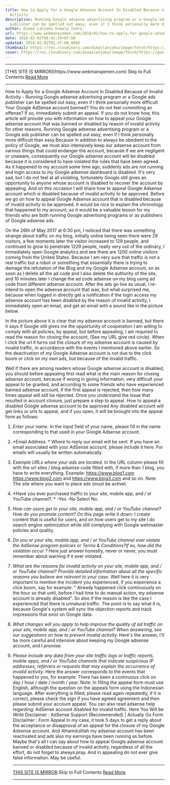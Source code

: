 ```yaml
---
title: How to Apply for a Google Adsense Account In Disabled Because of Invalid
  Activity
description: Running Google adsense advertising program or a Google ads
  publisher can be spelled out easy, even if I think personally more difficult
author: Dimas Lanjaka Kumala Indra
url: https://www.webmanajemen.com/2018/02/how-to-apply-for-google-adsense-account.html
date: 2018-02-02T08:42:29+07:00
updated: 2018-02-02T01:37:00.000Z
thumbnail: https://res.cloudinary.com/dimaslanjaka/image/fetch/https://goo.gl/zYJ88W
cover: https://res.cloudinary.com/dimaslanjaka/image/fetch/https://goo.gl/zYJ88W
---
```


<hr/> [THIS SITE IS MIRROR](https://www.webmanajemen.com) Skip to Full Contents <a href="https://www.webmanajemen.com/2018/02/how-to-apply-for-google-adsense-account.html" rel="follow" class="button" id="read-more">Read More</a> <hr/> How to Apply for a Google Adsense Account In Disabled Because of Invalid Activity - Running Google adsense advertising program or a Google ads publisher can be spelled out easy, even if I think personally more difficult Your Google AdSense account banned? You do not feel committing an offense? If so, immediately submit an appeal. If you do not know how, this article will provide you with information on how to appeal your Google adsense account that was banned or disabled by reason of invalid activity for other reasons.
Running Google adsense advertising program or a Google ads publisher can be spelled out easy, even if I think personally more difficult than easy.Because in addition to always be obedient to the policy of Google, we must also intensively keep our adsense account from various things that could endanger the account, because if we are negligent or unaware, consequently our Google adsense account will be disabled because it is considered to have violated the rules that have been agreed. 
As it happened to my account some time ago, suddenly ads are not running and login access to my Google adsense dashboard is disabled. It's very sad, but I do not feel at all violating, fortunately Google still gives an opportunity to anyone whose account is disabled to recover the account by appealing. And on this occasion I will share how to appeal Google Adsense account which is disabled because of invalid activity to be approved. 
Before we go on how to appeal Google Adsense account that is disabled because of invalid activity to be approved. It would be nice to explain the chronology that happened to my account, so it would be a valuable lesson for my friends who are both running Google advertising programs or as publishers of Google adsense ads. 

   
On the 26th of May 2017 at 6:30 pm, I noticed that there was something strange about traffic on my blog, initially online being seen there were 29 visitors, a few moments later the visitor increased to 129 people, and continued to grow to penetrate 1229 people, really very out of the ordinary, I immediately open Google analytics and see there are 1200 online visitors coming from the United States.
Because I am very sure that traffic is not a real traffic but a robot or something that essentially there is trying to damage the refutation of the Blog and my Google Adsense account, so as soon as I delete all the ad code and I also delete the authority of the site, and 10 minutes later I change the ad code adsense on my blog using ad code from different adsense account.
After the ads go live as usual, I re-intend to open the adsense account that was, but what surprised me, because when logged in directly get a notification if the login access my adsense account has been disabled by the reason of invalid activity, I immediately open an email, and get an email with a sound like in the picture below.

  
In the picture above it is clear that my adsense account is banned, but there it says if Google still gives me the opportunity of cooperation I am willing to comply with all policies, by appeal, but before appealing, I am required to read the reason for closing the account, (See my URL give red circle).
When I click the url it turns out the closure of my adsense account is caused by invalid traffic, in accordance with the events I mentioned above earlier. So the deactivation of my Google Adsense account is not due to the click boom or click on my own ads, but because of the invalid traffic.

  
Well if there are among readers whose Google adsense account is disabled, you should before appealing first read what is the main reason for closing adsense account, because if wrong in giving information, very difficult your appeal to be granted, and according to some friends who have experienced banned adsense account, if the first appeal is rejected, then how many times appeal will still be rejected. Once you understand the issue that resulted in account closure, just prepare a step to appeal.
 How to appeal a disabled Google adsense account to be approved
Any disabled account will get links or urls to appeal, and if you open, it will be brought into the appeal form as follows:
1. *Enter your name.*
In the input field of your name, please fill in the name corresponding to that used in your Google Adsense account.
2. *Email Address. *
Where to reply our email will be sent. If you have an email associated with your AdSense account, please include it here.
For emails will usually be written automatically.
3. *Example URLs where your ads are located.*
In the URL column please fill with the url sites / blog adsense code fitted with, if more than 1 blog, you have to write everything.
Example: https://www.blog1.com https://www.blog2.com and https://www.blog3.com and so on.
Note: The site where you want to place ads (must be active).
4. *Have you ever purchased traffic to your site, mobile app, and / or YouTube channel?. *
-Yes
-No
Select No.

5. *How can users get to your site, mobile app, and / or YouTube channel?How do you promote content?*
On this page write it down: I create content that is useful for users, and on how users get to my site I do search engine optimization while still complying with Google webmaster policies and quality.
6. *Do you or your site, mobile app, and / or YouTube channel ever violate the AdSense program policies or Terms & Conditions?If so, how did the violation occur ?*
Here just answer honestly, never or never, you must remember about warning if it ever violated.

7. *What are the reasons for invalid activity on your site, mobile app, and / or YouTube channel? Provide detailed information about all the specific reasons you believe are relevant to your case.*
Well here it is very important to mention the incident you experienced, if you experience a click boom, say for example: "
 Already happened click continuously on the hour so that until, before I had time to do manual action, my adsense account is already disabled". So also if the reason is like the case I experienced that there is unnatural traffic. The point is to say what it is, because Google's system will sync the objection reports and track impressions that exist on Google data.

8. *What changes will you apply to help improve the quality of ad traffic on your site, mobile app, and / or YouTube channel? When answering, see our suggestions on how to prevent invalid activity.*
Here's the answer, I'll be more careful and intensive about keeping my Google adsense account, and I promise.
9. *Please include any data from your site traffic logs or traffic reports, mobile apps, and / or YouTube channels that indicate suspicious IP addresses, referrers or requests that may explain the occurrence of invalid activity.*
Here the answer corresponds to the events that happened to you, for example: There has been a continuous click on day / hour / date / month / year.
Note: In filling the appeal form must use English, although the question on the appeals form using the Indonesian language.
After everything is filled, please read again repeatedly, if it is correct, please check the sign if you have agreed agreement and then please submit your account appeal.
You can also read adsense help regarding:
 AdSense account disabled for invalid traffic.
Here You Will be Write Disclaimer : AdSense Support (Recommended) | Actually Go Form Disclaimer : Form Appeal
In my case, it took 5 days to get a reply about the acceptance or disapproval of an appeal for the closure of my Google Adsense account. And Alhamdulillah my adsense account has been reactivated and ads also my earnings have been running as before.
Maybe that's all I can say about how to appeal Google adsense account banned or disabled because of invalid activity, regardless of all the effort, do not forget to always pray. And in appealing do not ever give false information. May be useful. <hr/> [THIS SITE IS MIRROR](https://www.webmanajemen.com) Skip to Full Contents <a href="https://www.webmanajemen.com/2018/02/how-to-apply-for-google-adsense-account.html" rel="follow" class="button" id="read-more">Read More</a> <hr/>